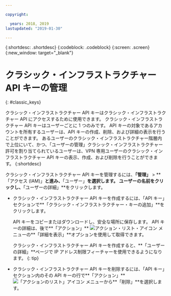 ```yaml
---

copyright:

  years: 2018, 2019
lastupdated: "2019-01-30"

---
```


{:shortdesc: .shortdesc}
{:codeblock: .codeblock}
{:screen: .screen}
{:new_window: target="_blank"}

# クラシック・インフラストラクチャー API キーの管理
{: #classic_keys}

クラシック・インフラストラクチャー API キーはクラシック・インフラストラクチャー API にアクセスするために使用できます。 クラシック・インフラストラクチャー API キーはユーザーごとに 1 つのみです。 API キーの対象であるアカウントを所有するユーザーは、API キーの作成、削除、および詳細の表示を行うことができます。 あるユーザーのクラシック・インフラストラクチャー階層内で上位にいて、かつ、「ユーザーの管理」クラシック・インフラストラクチャー許可を割り当てられているユーザーは、VPN 専用ユーザーのクラシック・インフラストラクチャー API キーの表示、作成、および削除を行うことができます。
{:shortdesc}

クラシック・インフラストラクチャー API キーを管理するには、**「管理」** > **「アクセス (IAM)」**と進み、**「ユーザー」**を選択します。 ユーザーの名前をクリックし、**「ユーザーの詳細」**をクリックします。 

  * クラシック・インフラストラクチャー API キーを作成するには、「API キー」セクションで**「クラシック・インフラストラクチャー・キーの追加」**をクリックします。 
  
     API キーをコピーまたはダウンロードし、安全な場所に保存します。 API キーの詳細は、後で**「アクション」** ![アクション・リスト・アイコン](../icons/action-menu-icon.svg) メニューの**「詳細を表示」**オプションを使用して取得できます。
    
     クラシック・インフラストラクチャー API キーを作成すると、**「ユーザーの詳細」**ページで IP アドレス制限フィーチャーを使用できるようになります。 
     {: tip}
    
  * クラシック・インフラストラクチャー API キーを削除するには、「API キー」セクション内のその API キーの行で**「アクション」** ![「アクションのリスト」アイコン](../icons/action-menu-icon.svg) メニューから**「削除」**を選択します。 
